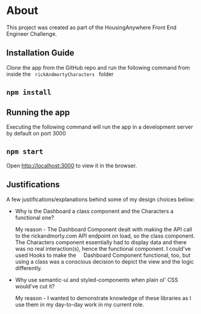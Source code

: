 # About

This project was created as part of the HousingAnywhere Front End Engineer Challenge.

## Installation Guide

Clone the app from the GitHub repo and run the following command from inside the <code> rickAndmortyCharacters </code> folder

## `npm install`

## Running the app

Executing the following command will run the app in a development server by default on port 3000

## `npm start`

Open [http://localhost:3000](http://localhost:3000) to view it in the browser.

## Justifications

A few justifications/explanations behind some of my design choices below:

<ul>

<li>
Why is the Dashboard a class component and the Characters a functional one?

My reason - The Dashboard Component dealt with making the API call to the rickandmorty.com API endpoint on load, so the class component. The Characters component essentially had to display data and there was no real interaction(s), hence the functional component. I could've used Hooks to make the     Dashboard Component functional, too, but using a class was a conscious decision to depict the view and the logic differently.

</li>

<li>
Why use semantic-ui and styled-components when plain ol' CSS would've cut it?

My reason - I wanted to demonstrate knowledge of these libraries as I use them in my day-to-day work in my current role.

</li>
</ul>
